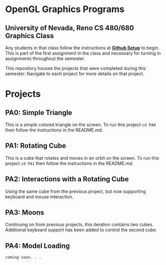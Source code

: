 # OpenGL Graphics Programs
## University of Nevada, Reno CS 480/680 Graphics Class
Any students in that class follow the instructions at [**Github Setup**](https://github.com/HPC-Vis/computer-graphics/wiki/Github-Setup) to begin. This is part of the first assignment in the class and necessary for turning in assignments throughout the semester.

This repository houses the projects that were completed during this semester. Navigate to each project for more details on that project.

# Projects

## PA0: Simple Triangle
This is a simple colored triangle on the screen. To run this project ```cd PA0``` then follow the instructions in the README.md.

## PA1: Rotating Cube
This is a cube that rotates and moves in an orbit on the screen. To run this project ```cd PA1``` then follow the instructions in the README.md.

## PA2: Interactions with a Rotating Cube
Using the same cube from the previous project, but now supporting keyboard and mouse interaction.

## PA3: Moons
Continuing on from previous projects, this iteration contains two cubes. Additional keyboard support has been added to control the second cube.

## PA4: Model Loading
```
coming soon. . .
```
